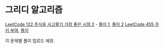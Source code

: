 # 그리디 알고리즘
[LeetCode 122 주식을 사고팔기 가장 좋은 시점 2](https://leetcode.com/problems/best-time-to-buy-and-sell-stock-ii/) - [풀이 1](https://github.com/chokwonsik/Coding_Interview/blob/main/Greedy/78_leetcode_122_Pythonic.py), [풀이 2](https://github.com/chokwonsik/Coding_Interview/blob/main/Greedy/78_leetcode_122.py)
[LeetCode 455 쿠키 부여](https://leetcode.com/problems/assign-cookies/), [풀이](https://github.com/chokwonsik/Coding_Interview/blob/main/Greedy/82_leetcode_455.py)

각 문제별 풀이 업로드 예정.